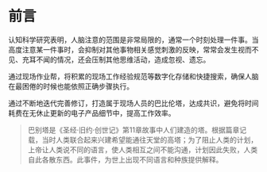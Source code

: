 # 前言

认知科学研究表明，人脑注意的范围是非常局限的，通常一个时刻处理一件事。当高度注意某一件事时，会抑制对其他事物相关感觉刺激的反映，常常会发生视而不见、充耳不闻的情况，还会压制其他思维活动，造成忽视、遗忘。

通过现场作业帮，将积累的现场工作经验规范等数字化存储和快捷搜索，确保人脑在最困倦的时候也能依照正确步骤执行。

通过不断地迭代完善修订，打造属于现场人员的巴比伦塔，达成共识，避免将时间耗费在无休止更新的电子产品细节中，提高工作效率。



> 巴别塔是《圣经·旧约·创世记》第11章故事中人们建造的塔。根据篇章记载，当时人类联合起来兴建希望能通往天堂的高塔；为了阻止人类的计划，上帝让人类说不同的语言，使人类相互之间不能沟通，计划因此失败，人类自此各散东西。此事件，为世上出现不同语言和种族提供解释。


